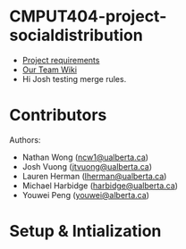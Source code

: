 CMPUT404-project-socialdistribution
===================================

- [Project requirements](https://github.com/uofa-cmput404/project-socialdistribution/blob/master/project.org) 
- [Our Team Wiki](https://github.com/uofa-cmput404/404f23project-beeg-yoshi/wiki)
- Hi Josh testing merge rules.

Contributors
============

Authors:
    
* Nathan Wong (ncw1@ualberta.ca)
* Josh Vuong (jtvuong@ualberta.ca)
* Lauren Herman (lherman@ualberta.ca)
* Michael Harbidge (harbidge@ualberta.ca)
* Youwei Peng (youwei@alberta.ca)

Setup & Intialization
=====================
